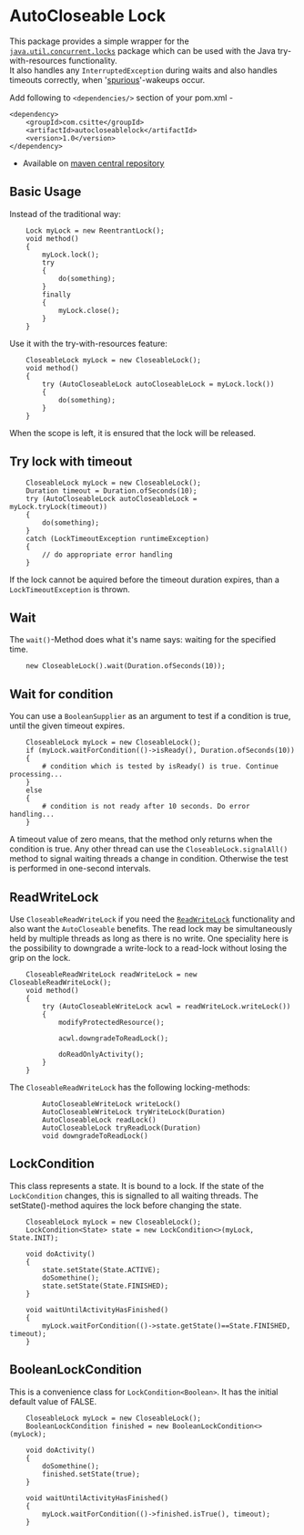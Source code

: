 # AutoCloseable Lock

This package provides a simple wrapper for the [`java.util.concurrent.locks`](https://docs.oracle.com/javase/8/docs/api/java/util/concurrent/locks/package-summary.html) package
which can be used with the Java try-with-resources functionality.</br>
It also handles any `InterruptedException` during waits
and also handles timeouts correctly,
when '[spurious](https://docs.oracle.com/javase/8/docs/api/java/util/concurrent/locks/Condition.html)'-wakeups occur.

Add following to `<dependencies/>` section of your pom.xml -

```
<dependency>
    <groupId>com.csitte</groupId>
    <artifactId>autocloseablelock</artifactId>
    <version>1.0</version>
</dependency>
```

- Available on [maven central repository](https://mvnrepository.com/artifact/com.csitte/autocloseablelock)

## Basic Usage

Instead of the traditional way:

        Lock myLock = new ReentrantLock();
        void method()
        {
            myLock.lock();
            try
            {
                do(something);
            }
            finally
            {
                myLock.close();
            }
        }
        
Use it with the try-with-resources feature:

        CloseableLock myLock = new CloseableLock();
        void method()
        {
            try (AutoCloseableLock autoCloseableLock = myLock.lock())
            {
                do(something);
            }
        }
        
When the scope is left, it is ensured that the lock will be released.
        
## Try lock with timeout

        CloseableLock myLock = new CloseableLock();
        Duration timeout = Duration.ofSeconds(10);
        try (AutoCloseableLock autoCloseableLock = myLock.tryLock(timeout))
        {
            do(something);
        }
        catch (LockTimeoutException runtimeException)
        {
            // do appropriate error handling
        }

If the lock cannot be aquired before the timeout duration expires, than a `LockTimeoutException` is thrown.

## Wait

The `wait()`-Method does what it's name says: waiting for the specified time.

        new CloseableLock().wait(Duration.ofSeconds(10));
        
## Wait for condition

You can use a `BooleanSupplier` as an argument to test if a condition is true, until the given timeout expires.

        CloseableLock myLock = new CloseableLock();
        if (myLock.waitForCondition(()->isReady(), Duration.ofSeconds(10))
        {
            # condition which is tested by isReady() is true. Continue processing...
        }
        else
        {
            # condition is not ready after 10 seconds. Do error handling...
        }
            
A timeout value of zero means, that the method only returns when the condition is true.
Any other thread can use the `CloseableLock.signalAll()` method to signal waiting threads a change in condition.
Otherwise the test is performed in one-second intervals.

## ReadWriteLock

Use `CloseableReadWriteLock` if you need the [`ReadWriteLock`](https://docs.oracle.com/en/java/javase/11/docs/api/java.base/java/util/concurrent/locks/ReadWriteLock.html)
functionality and also want the `AutoCloseable` benefits.
The read lock may be simultaneously held by multiple threads as long as there is no write.
One speciality here is the possibility to downgrade a write-lock to a read-lock without losing the grip on the lock.

        CloseableReadWriteLock readWriteLock = new CloseableReadWriteLock();
        void method()
        {
            try (AutoCloseableWriteLock acwl = readWriteLock.writeLock())
            {
                modifyProtectedResource();
                
                acwl.downgradeToReadLock();
                
                doReadOnlyActivity();
            }
        }
        
The `CloseableReadWriteLock` has the following locking-methods:

            AutoCloseableWriteLock writeLock()
            AutoCloseableWriteLock tryWriteLock(Duration)
            AutoCloseableLock readLock()
            AutoCloseableLock tryReadLock(Duration)
            void downgradeToReadLock()
            
## LockCondition

This class represents a state. It is bound to a lock. If the state of the `LockCondition` changes,
this is signalled to all waiting threads. The setState()-method aquires the lock before changing the state.

        CloseableLock myLock = new CloseableLock();
        LockCondition<State> state = new LockCondition<>(myLock, State.INIT);

        void doActivity()
        {
            state.setState(State.ACTIVE);
            doSomethine();
            state.setState(State.FINISHED);
        }
        
        void waitUntilActivityHasFinished()
        {
            myLock.waitForCondition(()->state.getState()==State.FINISHED, timeout);    
        }
        
## BooleanLockCondition

This is a convenience class for `LockCondition<Boolean>`. It has the initial default value of FALSE.

        CloseableLock myLock = new CloseableLock();
        BooleanLockCondition finished = new BooleanLockCondition<>(myLock);

        void doActivity()
        {
            doSomethine();
            finished.setState(true);
        }
        
        void waitUntilActivityHasFinished()
        {
            myLock.waitForCondition(()->finished.isTrue(), timeout);    
        }

